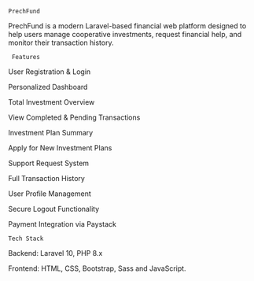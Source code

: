     PrechFund 

PrechFund is a modern Laravel-based financial web platform designed to help users manage cooperative investments, request financial help, and monitor their transaction history.



     Features

  User Registration & Login

 Personalized Dashboard

 Total Investment Overview

 View Completed & Pending Transactions

 Investment Plan Summary

 Apply for New Investment Plans

 Support Request System

 Full Transaction History

 User Profile Management

 Secure Logout Functionality

 Payment Integration via Paystack



    Tech Stack
 Backend: Laravel 10, PHP 8.x

 Frontend: HTML, CSS, Bootstrap, Sass and JavaScript.